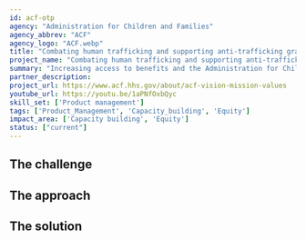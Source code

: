 ```yaml
---
id: acf-otp
agency: "Administration for Children and Families"
agency_abbrev: "ACF"
agency_logo: "ACF.webp"
title: "Combating human trafficking and supporting anti-trafficking grant recipients"
project_name: "Combating human trafficking and supporting anti-trafficking grant recipients"
summary: "Increasing access to benefits and the Administration for Children and Families’ capacity to serve individuals who have experienced human trafficking by improving the reporting experience for anti-trafficking grant recipients, reducing barriers to services, informing more resilient National Human Trafficking Hotline operations, and disrupting the scalability of human trafficking schemes."
partner_description: 
project_url: https://www.acf.hhs.gov/about/acf-vision-mission-values
youtube_url: https://youtu.be/1aPNfOxbQyc
skill_set: ['Product management']
tags: ['Product_Management', 'Capacity_building', 'Equity']
impact_area: ['Capacity building', 'Equity']
status: ["current"]
---
```


## The challenge

## The approach

## The solution 

